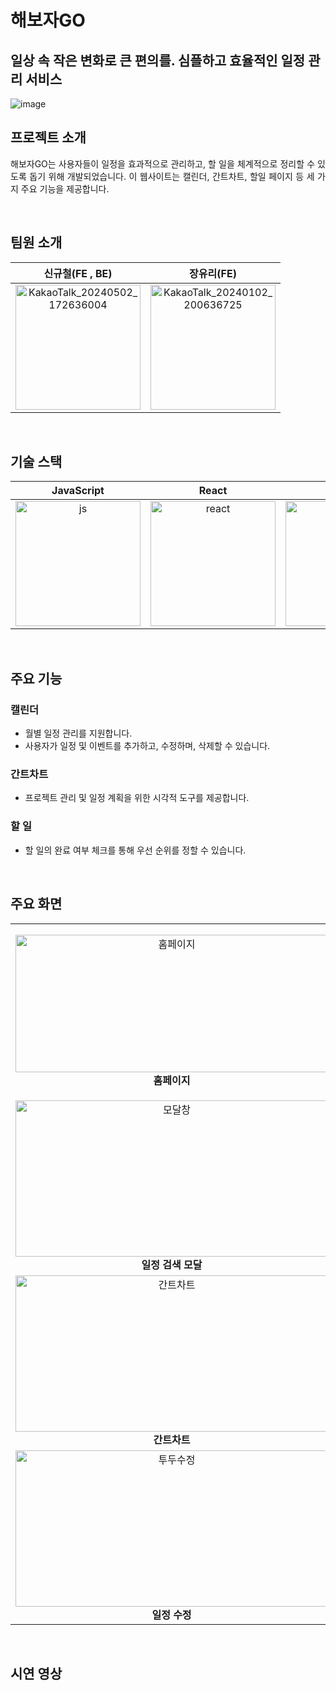 해보자GO 
=========
## 일상 속 작은 변화로 큰 편의를. 심플하고 효율적인 일정 관리 서비스
![image](https://github.com/zzannorita/LetsDoIt/assets/135790442/988f2639-1cad-4125-818b-6545402c3052)


## 프로젝트 소개

<p align="justify">
해보자GO는 사용자들이 일정을 효과적으로 관리하고, 할 일을 체계적으로 정리할 수 있도록 돕기 위해 개발되었습니다. 이 웹사이트는 캘린더, 간트차트, 할일 페이지 등 세 가지 주요 기능을 제공합니다.
</p>
<br>

## 팀원 소개
| 신규철(FE , BE)     |  장유리(FE)         |
| :-----------------: | :-----------------: |
| <img src="https://github.com/zzannorita/LetsDoIt/assets/135790442/ddb59533-4cba-43c1-9b0c-cf5e1c94137d" alt="KakaoTalk_20240502_172636004" width="200" height="200" /><br> |   <img src="https://github.com/zzannorita/LetsDoIt/assets/135790442/3d940561-3601-4e21-9f78-41351132dc0e" alt="KakaoTalk_20240102_200636725" width="200" height="200" /><br> |

<br>


## 기술 스택

| JavaScript     |  React         |  Node          |
| :------------: | :------------: | :------------: |
| <img src="https://github.com/zzannorita/LetsDoIt/assets/135790442/91db319d-26ad-4953-8391-dfb615bb2a93" alt="js" width="200" height="200" /> | <img src="https://github.com/zzannorita/LetsDoIt/assets/135790442/a0adeada-b150-4a52-8d26-8f4d007ba498" alt="react" width="200" height="200" /> | <img src="https://github.com/zzannorita/LetsDoIt/assets/135790442/ba7fe91e-87c8-4d79-93b6-2dd023c86efa" alt="node" width="200" height="200" />


<br>

## 주요 기능

### 캘린더
+ 월별 일정 관리를 지원합니다.
+ 사용자가 일정 및 이벤트를 추가하고, 수정하며, 삭제할 수 있습니다.
### 간트차트
+ 프로젝트 관리 및 일정 계획을 위한 시각적 도구를 제공합니다.
### 할 일
+ 할 일의 완료 여부 체크를 통해 우선 순위를 정할 수 있습니다.

<br>

## 주요 화면
<table>
  <tr>
    <td align="center">
      <img src="https://github.com/zzannorita/LetsDoIt/assets/135790442/e10e2f0c-bc79-4e3f-8aab-b7f3cea678d5" alt="홈페이지" width="500" height="220" /><br>
      <strong>홈페이지</strong>
    </td>
    <td align="center">
      <img src="https://github.com/zzannorita/LetsDoIt/assets/135790442/ef2495d4-0e97-4ebc-b21a-a6e6d9b1a3df" alt="캘린더" width="500" height="250" /><br>
      <strong>캘린더</strong>
    </td>
  </tr>
  <tr>
    <td align="center">
      <img src="https://github.com/zzannorita/LetsDoIt/assets/135790442/0e593fcb-2851-40e6-b04a-b94e582f04a7" alt="모달창" width="500" height="250" /><br>
      <strong>일정 검색 모달</strong>
    </td>
    <td align="center">
      <img src="https://github.com/zzannorita/LetsDoIt/assets/135790442/acfc1d84-9ece-46c3-b47f-1fad04fbd920" alt="검색창" width="500" height="250" /><br>
      <strong>일정 검색</strong>
    </td>
  </tr>
  <tr>
    <td align="center">
      <img src="https://github.com/zzannorita/LetsDoIt/assets/135790442/445ee581-deaf-4026-93d5-5ad13eb96c1e" alt="간트차트" width="500" height="250" /><br>
      <strong>간트차트</strong>
    </td>
    <td align="center">
      <img src="https://github.com/zzannorita/LetsDoIt/assets/135790442/617ba388-5d2e-46cc-9347-338e633cb73f" alt="투두" width="500" height="250" /><br>
      <strong>투두리스트</strong>
    </td>
  </tr>
  <tr>
    <td align="center">
      <img src="https://github.com/zzannorita/LetsDoIt/assets/135790442/31ed1bb8-daa6-4dca-a535-3c82a1bb68ad" alt="투두수정" width="500" height="250" /><br>
      <strong>일정 수정</strong>
    </td>
    <td align="center">
      <img src="https://github.com/zzannorita/LetsDoIt/assets/135790442/0a8e92bf-11cd-48b8-8ccb-8a1328b06a18" alt="뷰" width="500" height="250" /><br>
      <strong>화면 모아보기</strong>
    </td>
  </tr>
</table>

<br>

## 시연 영상


